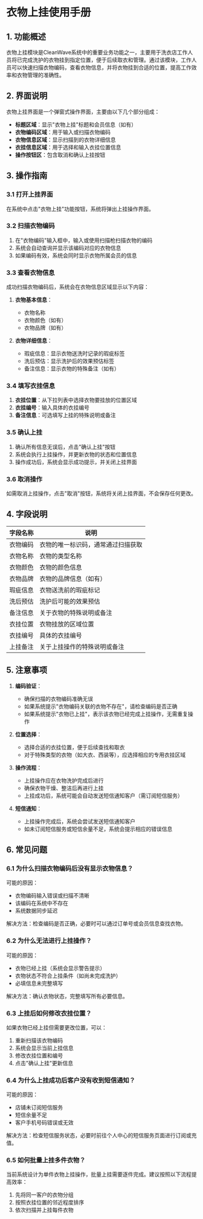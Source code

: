 # 衣物上挂使用手册

## 1. 功能概述

衣物上挂模块是CleanWave系统中的重要业务功能之一，主要用于洗衣店工作人员将已完成洗护的衣物挂到指定位置，便于后续取衣和管理。通过该模块，工作人员可以快速扫描衣物编码，查看衣物信息，并将衣物挂到合适的位置，提高工作效率和衣物管理的准确性。

## 2. 界面说明

衣物上挂界面是一个弹窗式操作界面，主要由以下几个部分组成：

- **标题区域**：显示"衣物上挂"标题和会员信息（如有）
- **衣物编码区域**：用于输入或扫描衣物编码
- **衣物信息区域**：显示扫描到的衣物详细信息
- **衣挂信息区域**：用于选择和输入衣挂位置信息
- **操作按钮区**：包含取消和确认上挂按钮

## 3. 操作指南

### 3.1 打开上挂界面

在系统中点击"衣物上挂"功能按钮，系统将弹出上挂操作界面。

### 3.2 扫描衣物编码

1. 在"衣物编码"输入框中，输入或使用扫描枪扫描衣物的编码
2. 系统会自动查询并显示该编码对应的衣物信息
3. 如果编码有效，系统会同时显示衣物所属会员的信息

### 3.3 查看衣物信息

成功扫描衣物编码后，系统会在衣物信息区域显示以下内容：

1. **衣物基本信息**：
   - 衣物名称
   - 衣物颜色（如有）
   - 衣物品牌（如有）

2. **衣物详细信息**：
   - 瑕疵信息：显示衣物送洗时记录的瑕疵标签
   - 洗后预估：显示洗护后的效果预估标签
   - 备注信息：显示衣物的特殊备注（如有）

### 3.4 填写衣挂信息

1. **衣挂位置**：从下拉列表中选择衣物要挂放的位置区域
2. **衣挂编号**：输入具体的衣挂编号
3. **备注信息**：可选填写上挂的特殊说明或备注

### 3.5 确认上挂

1. 确认所有信息无误后，点击"确认上挂"按钮
2. 系统会执行上挂操作，并更新衣物的状态和位置信息
3. 操作成功后，系统会显示成功提示，并关闭上挂界面

### 3.6 取消操作

如需取消上挂操作，点击"取消"按钮，系统将关闭上挂界面，不会保存任何更改。

## 4. 字段说明

| 字段名称 | 说明 |
| --- | --- |
| 衣物编码 | 衣物的唯一标识码，通常通过扫描获取 |
| 衣物名称 | 衣物的类型名称 |
| 衣物颜色 | 衣物的颜色信息 |
| 衣物品牌 | 衣物的品牌信息（如有） |
| 瑕疵信息 | 衣物送洗前的瑕疵标记 |
| 洗后预估 | 洗护后可能的效果预估 |
| 备注信息 | 关于衣物的特殊说明或备注 |
| 衣挂位置 | 衣物挂放的区域位置 |
| 衣挂编号 | 具体的衣挂编号 |
| 上挂备注 | 关于上挂操作的特殊说明或备注 |

## 5. 注意事项

1. **编码验证**：
   - 确保扫描的衣物编码准确无误
   - 如果系统提示"衣物编码关联的衣物不存在"，请检查编码是否正确
   - 如果系统提示"衣物已上挂"，表示该衣物已经完成上挂操作，无需重复操作

2. **位置选择**：
   - 选择合适的衣挂位置，便于后续查找和取衣
   - 对于特殊类型的衣物（如大衣、西装等），应选择相应的专用衣挂区域

3. **操作流程**：
   - 上挂操作应在衣物洗护完成后进行
   - 确保衣物干燥、整洁后再进行上挂
   - 上挂成功后，系统可能会自动发送短信通知客户（需订阅短信服务）

4. **短信通知**：
   - 上挂操作完成后，系统会尝试发送短信通知客户
   - 如未订阅短信服务或短信余量不足，系统会提示相应的错误信息

## 6. 常见问题

### 6.1 为什么扫描衣物编码后没有显示衣物信息？

可能的原因：

- 衣物编码输入错误或扫描不清晰
- 该编码在系统中不存在
- 系统数据同步延迟

解决方法：检查编码是否正确，必要时可以通过订单号或会员信息查找衣物。

### 6.2 为什么无法进行上挂操作？

可能的原因：

- 衣物已经上挂（系统会显示警告提示）
- 衣物状态不符合上挂条件（如尚未完成洗护）
- 必填信息未完整填写

解决方法：确认衣物状态，完整填写所有必要信息。

### 6.3 上挂后如何修改衣挂位置？

如果衣物已经上挂但需要更改位置，可以：

1. 重新扫描该衣物编码
2. 系统会显示当前上挂信息
3. 修改衣挂位置和编号
4. 点击"确认上挂"更新信息

### 6.4 为什么上挂成功后客户没有收到短信通知？

可能的原因：

- 店铺未订阅短信服务
- 短信余量不足
- 客户手机号码错误或无效

解决方法：检查短信服务状态，必要时前往个人中心的短信服务页面进行订阅或充值。

### 6.5 如何批量上挂多件衣物？

当前系统设计为单件衣物上挂操作，批量上挂需要逐件完成。建议按照以下流程提高效率：

1. 先将同一客户的衣物分组
2. 按照衣挂位置的邻近程度排序
3. 依次扫描并上挂每件衣物
